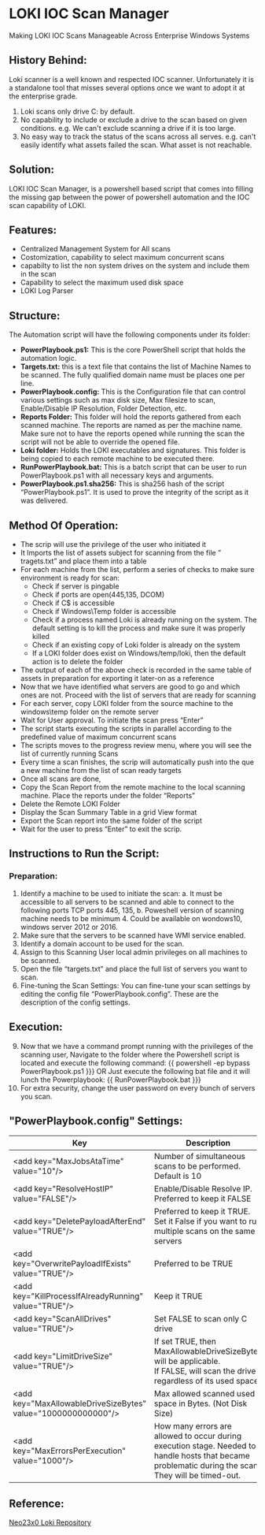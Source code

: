            
                                                                                                                                                                         
LOKI IOC Scan Manager
=========================================================
Making LOKI IOC Scans Manageable Across Enterprise Windows Systems 

## History Behind:
Loki scanner is a well known and respected IOC scanner. Unfortunately it is a standalone tool that misses several options once we want to adopt it at the enterprise grade.

1. Loki scans only drive C: by default.
2. No capability to include or exclude a drive to the scan based on given conditions. e.g. We can't exclude scanning a drive if it is too large.
3. No easy way to track the status of the scans across all serves. e.g. can't easily identify what assets failed the scan. What asset is not reachable. 

## Solution:
LOKI IOC Scan Manager, is a powershell based script that comes into filling the missing gap between the power of powershell automation and the IOC scan capability of LOKI.

## Features:

- Centralized Management System for All scans
- Costomization, capability to select maximum concurrent scans
- capabilty to list the non system drives on the system and include them in the scan
- Capability to select the maximum used disk space
- LOKI Log Parser

## Structure:
The Automation script will have the following components under its folder:
-	**PowerPlaybook.ps1:** This is the core PowerShell script that holds the automation logic.
-	**Targets.txt:** this is a text file that contains the list of Machine Names to be scanned. The fully qualified domain name must be places one per line.
-	**PowerPlaybook.config:** This is the Configuration file that can control various settings such as max disk size, Max filesize to scan,  Enable/Disable  IP Resolution, Folder Detection, etc. 
-	**Reports Folder:** This folder will hold the reports gathered from each scanned machine. The reports are named as per the machine name. Make sure not to have the reports opened while running the scan the script will not be able to override the opened file. 
-	**Loki folder:** Holds the LOKI executables and signatures. This folder is being copied to each remote machine to be executed there.
-	**RunPowerPlaybook.bat:** This is a batch script that can be user to run PowerPlaybook.ps1 with all necessary keys and arguments.
-	**PowerPlaybook.ps1.sha256:** This is sha256 hash of the script “PowerPlaybook.ps1”. It is used to prove the integrity of the script as it was delivered.

## Method Of Operation:
-	The scrip will use the privilege of the user who initiated it
-	It Imports the list of assets subject for scanning from the file ” tragets.txt” and place them into a table 
-	For each machine from the list, perform a series of checks to make sure environment is ready for scan:
    - Check if server is pingable
    - Check if ports are open(445,135, DCOM)
    - Check if C$ is accessible
    - Check if Windows\Temp folder is accessible
    - Check if a process named Loki is already running on the system. The default setting is to kill the process and make sure it was properly killed
     - Check if an existing copy of Loki folder is already on the system
     - If a LOKI folder does exist on Windows/temp/loki, then the default action is to delete the folder
- The output of each of the above check is recorded in the same table of assets in preparation for exporting it later-on as a reference
- Now that we have identified what servers are good to go and which ones are not. Proceed with the list of servers that are ready for scanning
- For each server, copy LOKI folder from the source machine to the windows\temp folder on the remote server
- Wait for User approval. To initiate the scan press “Enter”
- The script starts executing the scripts in parallel according to the predefined value of maximum concurrent scans
- The scripts moves to the progress review menu, where you will see the list of currently running Scans
- Every time a scan finishes, the scrip will automatically push into the que a new machine from the list of scan ready targets
- Once all scans are done,
- Copy the Scan Report from the remote machine to the local scanning machine. Place the reports under the folder “Reports” 
- Delete the Remote LOKI Folder
- Display the Scan Summary Table in a grid View format
- Export the Scan report into the same folder of the script
- Wait for the user to press “Enter” to exit the scrip.

## Instructions to Run the Script:
### Preparation:

1.	Identify a machine to be used to initiate the scan:
  a.	It must be accessible to all servers to be scanned and able to connect to the following ports TCP ports 445, 135, 
  b.	Poweshell version of scanning machine needs to be minimum 4. Could be available on wondows10, windows server 2012 or 2016.
2.	Make sure that the servers to be scanned have WMI service enabled.
3.	Identify a domain account to be used for the scan.
4.	Assign to this Scanning User local admin privileges on all machines to be scanned.
5.	Open the file “targets.txt” and place the full list of servers you want to scan.
6.	Fine-tuning the Scan Settings: You can fine-tune your scan settings by editing the config file “PowerPlaybook.config”. These are the description of the config settings.
## Execution:
9. Now that we have a command prompt running with the privileges of the scanning user, Navigate to the folder where the Powershell script is located and execute the following command:
{{ powershell -ep bypass PowerPlaybook.ps1 }}}
OR
Just execute the following bat file and it will lunch the Powerplaybook:
{{ RunPowerPlaybook.bat }}}
10. For extra security, change the user password on every bunch of servers you scan.

## "PowerPlaybook.config" Settings:
| Key | Description |
|-----|-------------|
| &lt;add key="MaxJobsAtaTime" value="10"/&gt; | Number of simultaneous scans to be performed. Default is 10 |
| &lt;add key="ResolveHostIP" value="FALSE"/&gt; | Enable/Disable Resolve IP. Preferred to keep it FALSE |
| &lt;add key="DeletePayloadAfterEnd" value="TRUE"/&gt; | Preferred to keep it TRUE\. Set it False if you want to run multiple scans  on the same servers |
| &lt;add key="OverwritePayloadIfExists" value="TRUE"/&gt; | Preferred to be TRUE |
| &lt;add key="KillProcessIfAlreadyRunning" value="TRUE"/&gt; | Keep it TRUE |
| &lt;add key="ScanAllDrives" value="TRUE"/&gt; | Set FALSE to scan only C drive |
| &lt;add key="LimitDriveSize" value="TRUE"/&gt; | If set TRUE, then  MaxAllowableDriveSizeBytes will be applicable\.<br>If FALSE, will scan the drive regardless of its used space\. |
| &lt;add key="MaxAllowableDriveSizeBytes" value="1000000000000"/&gt; | Max allowed scanned used space in Bytes\. \(Not Disk Size\) | 
| &lt;add key="MaxErrorsPerExecution" value="1000"/&gt;  | How many errors are allowed to occur during execution stage. Needed to handle hosts that became problematic during the scan\. They will be timed-out\. |



## Reference:
[Neo23x0 Loki Repository](https://github.com/Neo23x0/Loki)
